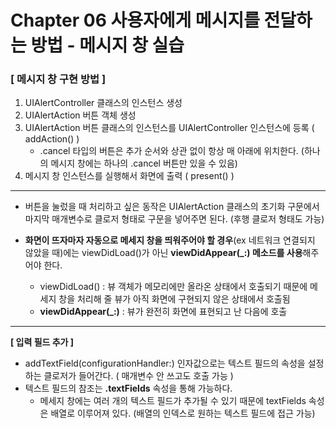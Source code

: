 # Chapter 06 사용자에게 메시지를 전달하는 방법 - 메시지 창 실습

### [ 메시지 창 구현 방법 ]
1. UIAlertController 클래스의 인스턴스 생성
2. UIAlertAction 버튼 객체 생성
3. UIAlertAction 버튼 클래스의 인스턴스를 UIAlertController 인스턴스에 등록 ( addAction() )
    - .cancel 타입의 버튼은 추가 순서와 상관 없이 항상 매 아래에 위치한다. (하나의 메시지 창에는 하나의 .cancel 버튼만 있을 수 있음)
4. 메시지 창 인스턴스를 실행해서 화면에 출력 ( present() )


----
- 버튼을 눌렀을 때 처리하고 싶은 동작은 UIAlertAction 클래스의 초기화 구문에서 마지막 매개변수로 클로저 형태로 구문을 넣어주면 된다. (후행 클로저 형태도 가능)

- **화면이 뜨자마자 자동으로 메세지 창을 띄워주어야 할 경우**(ex 네트워크 연결되지 않았을 때)에는 viewDidLoad()가 아닌 **viewDidAppear(_:) 메소드를 사용**해주어야 한다.
    - viewDidLoad() : 뷰 객체가 메모리에만 올라온 상태에서 호출되기 때문에 메세지 창을 처리해 줄 뷰가 아직 화면에 구현되지 않은 상태에서 호출됨
    - **viewDidAppear(_:)** : 뷰가 완전히 화면에 표현되고 난 다음에 호출

----
**[ 입력 필드 추가 ]**
- addTextField(configurationHandler:) 인자값으로는 텍스트 필드의 속성을 설정하는 클로저가 들어간다. ( 매개변수 안 쓰고도 호출 가능 )
- 텍스트 필드의 참조는 **.textFields** 속성을 통해 가능하다.
    - 메세지 창에는 여러 개의 텍스트 필드가 추가될 수 있기 때문에 textFields 속성은 배열로 이루어져 있다. (배열의 인덱스로 원하는 텍스트 필드에 접근 가능)